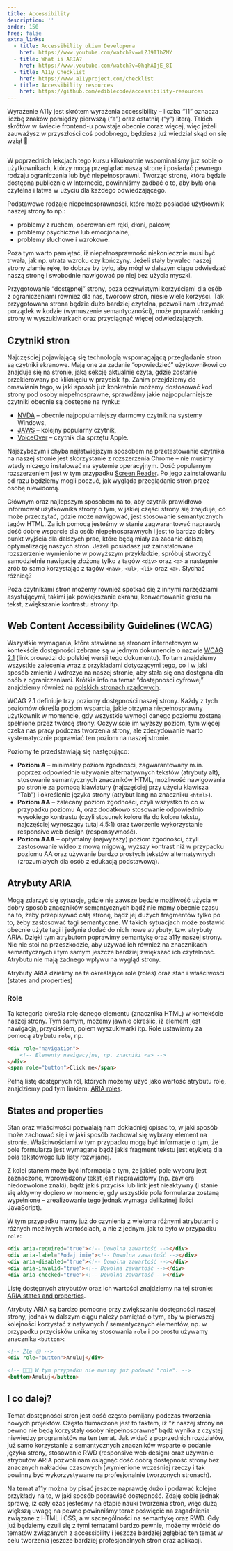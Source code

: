 ```yaml
---
title: Accessibility
description: ''
order: 150
free: false
extra_links:
  - title: Accessibility okiem Developera
    href: https://www.youtube.com/watch?v=wLZJ9TIhZMY
  - title: What is ARIA?
    href: https://www.youtube.com/watch?v=0hqhAIjE_8I
  - title: A11y Checklist
    href: https://www.a11yproject.com/checklist
  - title: Accessibility resources
    href: https://github.com/ediblecode/accessibility-resources
---
```


Wyrażenie A11y jest skrótem wyrażenia accessibility – liczba “11” oznacza liczbę znaków pomiędzy pierwszą (“a”) oraz ostatnią (“y”) literą. Takich skrótów w świecie frontend-u powstaje obecnie coraz więcej, więc jeżeli zauważysz w przyszłości coś podobnego, będziesz już wiedział skąd on się wziął 🙂

<img alt="" src="/online/statyczna/img/zaawansowana-strona/a11y.png" />

W poprzednich lekcjach tego kursu kilkukrotnie wspominaliśmy już sobie o użytkownikach, którzy mogą przeglądać naszą stronę i posiadać pewnego rodzaju ograniczenia lub być niepełnosprawni. Tworząc stronę, która będzie dostępna publicznie w Internecie, powinniśmy zadbać o to, aby była ona czytelna i łatwa w użyciu dla każdego odwiedzającego.

Podstawowe rodzaje niepełnosprawności, które może posiadać użytkownik naszej strony to np.:

- problemy z ruchem, operowaniem ręki, dłoni, palców,
- problemy psychiczne lub emocjonalne,
- problemy słuchowe i wzrokowe.

Poza tym warto pamiętać, iż niepełnosprawność niekoniecznie musi być trwała, jak np. utrata wzroku czy kończyny. Jeżeli stały bywalec naszej strony złamie rękę, to dobrze by było, aby mógł w dalszym ciągu odwiedzać naszą stronę i swobodnie nawigować po niej bez użycia myszki.

Przygotowanie “dostępnej” strony, poza oczywistymi korzyściami dla osób z ograniczeniami również dla nas, twórców stron, niesie wiele korzyści. Tak przygotowana strona będzie dużo bardziej czytelna, pozwoli nam utrzymać porządek w kodzie (wymuszenie semantyczności), może poprawić ranking strony w wyszukiwarkach oraz przyciągnąć więcej odwiedzających.

## Czytniki stron

Najczęściej pojawiającą się technologią wspomagającą przeglądanie stron są czytniki ekranowe. Mają one za zadanie “opowiedzieć” użytkownikowi co znajduje się na stronie, jaką sekcję aktualnie czyta, gdzie zostanie przekierowany po kliknięciu w przycisk itp. Zanim przejdziemy do omawiania tego, w jaki sposób już konkretnie możemy dostosować kod strony pod osoby niepełnosprawne, sprawdźmy jakie najpopularniejsze czytniki obecnie są dostępne na rynku:

- [NVDA](https://www.nvaccess.org/download/) – obecnie najpopularniejszy darmowy czytnik na systemy Windows,
- [JAWS](https://www.freedomscientific.com/Products/software/JAWS/) – kolejny popularny czytnik,
- [VoiceOver](https://www.apple.com/accessibility/vision/) – czytnik dla sprzętu Apple.

Najszybszym i chyba najłatwiejszym sposobem na przetestowanie czytnika na naszej stronie jest skorzystanie z rozszerzenia Chrome – nie musimy wtedy niczego instalować na systemie operacyjnym. Dość popularnym rozszerzeniem jest w tym przypadku [Screen Reader](https://chrome.google.com/webstore/detail/screen-reader/kgejglhpjiefppelpmljglcjbhoiplfn). Po jego zainstalowaniu od razu będziemy mogli poczuć, jak wygląda przeglądanie stron przez osobę niewidomą.

Głównym oraz najlepszym sposobem na to, aby czytnik prawidłowo informował użytkownika strony o tym, w jakiej części strony się znajduje, co może przeczytać, gdzie może nawigować, jest stosowanie semantycznych tagów HTML. Za ich pomocą jesteśmy w stanie zagwarantować naprawdę dość dobre wsparcie dla osób niepełnosprawnych i jest to bardzo dobry punkt wyjścia dla dalszych prac, które będą miały za zadanie dalszą optymalizację naszych stron. Jeżeli posiadasz już zainstalowane rozszerzenie wymienione w powyższym przykładzie, spróbuj stworzyć samodzielnie nawigację złożoną tylko z tagów `<div>` oraz `<a>` a następnie zrób to samo korzystając z tagów `<nav>`, `<ul>`, `<li>` oraz `<a>`. Słychać różnicę?

Poza czytnikami stron możemy również spotkać się z innymi narzędziami asystującymi, takimi jak powiększanie ekranu, konwertowanie głosu na tekst, zwiększanie kontrastu strony itp.

## Web Content Accessibility Guidelines (WCAG)

Wszystkie wymagania, które stawiane są stronom internetowym w kontekście dostępności zebrane są w jednym dokumencie o nazwie [WCAG 2.1](https://wcag21.lepszyweb.pl/#toc) (link prowadzi do polskiej wersji tego dokumentu). To tam znajdziemy wszystkie zalecenia wraz z przykładami dotyczącymi tego, co i w jaki sposób zmienić / wdrożyć na naszej stronie, aby stała się ona dostępna dla osób z ograniczeniami. Krótkie info na temat “dostępności cyfrowej” znajdziemy również na [polskich stronach rządowych](https://www.gov.pl/web/dostepnosc-cyfrowa/wcag-21-w-skrocie).

WCAG 2.1 definiuje trzy poziomy dostępności naszej strony. Każdy z tych poziomów określa poziom wsparcia, jakie otrzyma niepełnosprawny użytkownik w momencie, gdy wszystkie wymogi danego poziomu zostaną spełnione przez twórcę strony. Oczywiście im wyższy poziom, tym więcej czeka nas pracy podczas tworzenia strony, ale zdecydowanie warto systematycznie poprawiać ten poziom na naszej stronie.

Poziomy te przedstawiają się następująco:

- **Poziom A** – minimalny poziom zgodności, zagwarantowany m.in. poprzez odpowiednie używanie alternatywnych tekstów (atrybuty alt), stosowanie semantycznych znaczników HTML, możliwość nawigowania po stronie za pomocą klawiatury (najczęściej przy użyciu klawisza “Tab”) i określenie języka strony (atrybut lang na znaczniku `<html>`).
- **Poziom AA** – zalecany poziom zgodności, czyli wszystko to co w przypadku poziomu A, oraz dodatkowo stosowanie odpowiednio wysokiego kontrastu (czyli stosunek koloru tła do koloru tekstu, najczęściej wynoszący tutaj 4,5:1) oraz tworzenie wykorzystanie responsive web design (responsywność).
- **Poziom AAA** – optymalny (najwyższy) poziom zgodności, czyli zastosowanie wideo z mową migową, wyższy kontrast niż w przypadku poziomu AA oraz używanie bardzo prostych tekstów alternatywnych (zrozumiałych dla osób z edukacją podstawową).

## Atrybuty ARIA

Mogą zdarzyć się sytuacje, gdzie nie zawsze będzie możliwość użycia w dobry sposób znaczników semantycznych bądź nie mamy obecnie czasu na to, żeby przepisywać całą stronę, bądź jej dużych fragmentów tylko po to, żeby zastosować tagi semantyczne. W takich sytuacjach może zostawić obecnie użyte tagi i jedynie dodać do nich nowe atrybuty, tzw. atrybuty ARIA. Dzięki tym atrybutom poprawimy semantykę oraz a11y naszej strony. Nic nie stoi na przeszkodzie, aby używać ich również na znacznikach semantycznych i tym samym jeszcze bardziej zwiększać ich czytelność. Atrybutu nie mają żadnego wpływu na wygląd strony.

Atrybuty ARIA dzielimy na te określające role (roles) oraz stan i właściwości (states and properties)

### Role

Ta kategoria określa rolę danego elementu (znacznika HTML) w kontekście naszej strony. Tym samym, możemy jawnie określić, iż element jest nawigacją, przyciskiem, polem wyszukiwarki itp. Role ustawiamy za pomocą atrybutu `role`, np.

```html
<div role="navigation">
	<!-- Elementy nawigacyjne, np. znacniki <a> -->
</div>
<span role="button">Click me</span>
```

Pełną listę dostępnych ról, których możemy użyć jako wartość atrybutu role, znajdziemy pod tym linkiem: [ARIA roles](https://developer.mozilla.org/en-US/docs/Web/Accessibility/ARIA/ARIA_Techniques#roles).

## States and properties

Stan oraz właściwości pozwalają nam dokładniej opisać to, w jaki sposób może zachować się i w jaki sposób zachował się wybrany element na stronie. Właściwościami w tym przypadku mogą być informacje o tym, że pole formularza jest wymagane bądź jakiś fragment tekstu jest etykietą dla pola tekstowego lub listy rozwijanej.

Z kolei stanem może być informacja o tym, że jakieś pole wyboru jest zaznaczone, wprowadzony tekst jest nieprawidłowy (np. zawiera niedozwolone znaki), bądź jakiś przycisk lub link jest nieaktywny (i stanie się aktywny dopiero w momencie, gdy wszystkie pola formularza zostaną wypełnione – zrealizowanie tego jednak wymaga delikatnej ilości JavaScript).

W tym przypadku mamy już do czynienia z wieloma różnymi atrybutami o różnych możliwych wartościach, a nie z jednym, jak to było w przypadku `role`:

```html
<div aria-required="true"><!-- Dowolna zawartość --></div>
<div aria-label="Podaj imię"><!-- Dowolna zawartość --></div>
<div aria-disabled="true"><!-- Dowolna zawartość --></div>
<div aria-invalid="true"><!-- Dowolna zawartość --></div>
<div aria-checked="true"><!-- Dowolna zawartość --></div>
```

Listę dostępnych atrybutów oraz ich wartości znajdziemy na tej stronie: [ARIA states and properties](https://developer.mozilla.org/en-US/docs/Web/Accessibility/ARIA/ARIA_Techniques#states_and_properties).

Atrybuty ARIA są bardzo pomocne przy zwiększaniu dostępności naszej strony, jednak w dalszym ciągu należy pamiętać o tym, aby w pierwszej kolejności korzystać z natywnych / semantycznych elementów, np. w przypadku przycisków unikamy stosowania `role` i po prostu używamy znacznika `<button>`:

```html
<!-- Źle 😖 -->
<div role="button">Anuluj</div>

<!-- 🥰🥰🥰 W tym przypadku nie musimy już podawać "role". -->
<button>Anuluj</button>
```

## I co dalej?

Temat dostępności stron jest dość często pomijany podczas tworzenia nowych projektów. Często tłumaczone jest to faktem, iż “z naszej strony na pewno nie będą korzystały osoby niepełnosprawne” bądź wynika z czystej niewiedzy programistów na ten temat. Jak widać z poprzednich rozdziałów, już samo korzystanie z semantycznych znaczników wsparte o podanie języka strony, stosowanie RWD (responsive web design) oraz używanie atrybutów ARIA pozwoli nam osiągnąć dość dobrą dostępność strony bez znacznych nakładów czasowych (wymienione wcześniej rzeczy i tak powinny być wykorzystywane na profesjonalnie tworzonych stronach).

Na temat a11y można by pisać jeszcze naprawdę dużo i podawać kolejne przykłady na to, w jaki sposób poprawiać dostępność. Zdaję sobie jednak sprawę, iż cały czas jesteśmy na etapie nauki tworzenia stron, więc dużą większą uwagę na pewno powinniśmy teraz poświęcić na zagadnienia związane z HTML i CSS, a w szczególności na semantykę oraz RWD. Gdy już będziemy czuli się z tymi tematami bardzo pewnie, możemy wrócić do tematów związanych z accessibility i jeszcze bardziej zgłębiać ten temat w celu tworzenia jeszcze bardziej profesjonalnych stron oraz aplikacji.
